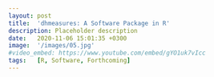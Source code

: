 ```yaml
---
layout: post
title:  'dhmeasures: A Software Package in R' 
description: Placeholder description
date:   2020-11-06 15:01:35 +0300
image:  '/images/05.jpg'
#video_embed: https://www.youtube.com/embed/gYO1uk7vIcc
tags:   [R, Software, Forthcoming]
---
```

